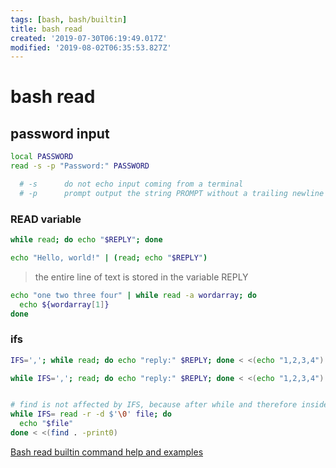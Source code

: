 ```yaml
---
tags: [bash, bash/builtin]
title: bash read
created: '2019-07-30T06:19:49.017Z'
modified: '2019-08-02T06:35:53.827Z'
---
```


# bash read



## password input
```sh
local PASSWORD
read -s -p "Password:" PASSWORD

  # -s      do not echo input coming from a terminal
  # -p      prompt output the string PROMPT without a trailing newline before attempting to read
```

### READ variable
```sh
while read; do echo "$REPLY"; done

echo "Hello, world!" | (read; echo "$REPLY")
```
> the entire line of text is stored in the variable REPLY


```sh
echo "one two three four" | while read -a wordarray; do
  echo ${wordarray[1]}
done
```

### ifs
```sh
IFS=','; while read; do echo "reply:" $REPLY; done < <(echo "1,2,3,4")

while IFS=','; read; do echo "reply:" $REPLY; done < <(echo "1,2,3,4")


# find is not affected by IFS, because after while and therefore inside loop
while IFS= read -r -d $'\0' file; do
  echo "$file"
done < <(find . -print0)
```
[Bash read builtin command help and examples](https://www.computerhope.com/unix/bash/read.htm)
